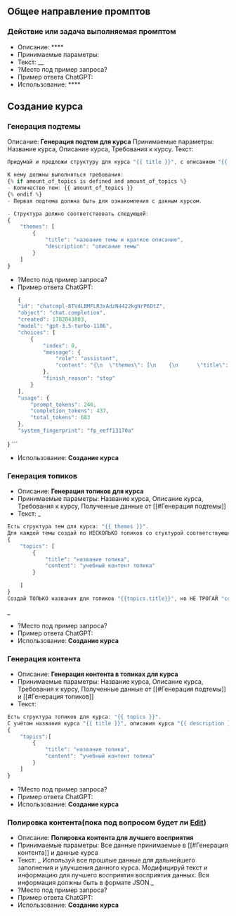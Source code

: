 
## Общее направление промптов
### Действие или задача выполняемая промптом
- Описание: ****
- Принимаемые параметры: 
- Текст: __
- ?Место под пример запроса?
- Пример ответа ChatGPT:
- Использование: ****
## Создание курса
### Генерация подтемы

Описание: **Генерация подтем для курса**
Принимаемые параметры: Название курса, Описание курса, Требования к курсу.
Текст: 
```js
Придумай и предложи структуру для курса "{{ title }}", c описанием "{{ description }}".

К нему должны выполняться требования:
{% if amount_of_topics is defined and amount_of_topics %}
- Количество тем: {{ amount_of_topics }}
{% endif %}
- Первая подтема должна быть для ознакомления с данным курсом.

- Структура должно соответствовать следующей:
{
    "themes": [
        {
            "title": "название темы и краткое описание",
            "description": "описание темы"
        }
    ]
}
```
- ?Место под пример запроса?
- Пример ответа ChatGPT:
	```js
	{
    "id": "chatcmpl-8TVdLBMFLR3xAdzN4422kgNrP6DtZ",
    "object": "chat.completion",
    "created": 1702043803,
    "model": "gpt-3.5-turbo-1106",
    "choices": [
        {
            "index": 0,
            "message": {
                "role": "assistant",
                "content": "{\n  \"themes\": [\n    {\n      \"title\": \"Введение в курс\",\n      \"description\": \"Эта тема знакомит студентов с основными целями и структурой курса английского языка для технической специальности.\"\n    },\n    {\n      \"title\": \"Основы технического английского\",\n      \"description\": \"Эта тема покрывает основные термины и выражения, необходимые для общения в технической сфере на английском языке.\"\n    },\n    {\n      \"title\": \"Грамматика и пунктуация\",\n      \"description\": \"Эта тема фокусируется на грамматике и правильной пунктуации в английском языке, особенно в контексте технической документации.\"\n    },\n    {\n      \"title\": \"Чтение технических текстов\",\n      \"description\": \"Эта тема помогает студентам развить навыки чтения и понимания технических текстов на английском языке.\"\n    },\n    {\n      \"title\": \"Письменная коммуникация в технической сфере\",\n      \"description\": \"Эта тема обучает студентов письменной коммуникации в технической области на английском языке, включая написание отчётов и электронных сообщений.\"\n    }\n  ]\n}"
            },
            "finish_reason": "stop"
        }
    ],
    "usage": {
        "prompt_tokens": 246,
        "completion_tokens": 437,
        "total_tokens": 683
    },
    "system_fingerprint": "fp_eeff13170a"
}
	```
- Использование: **Создание курса**

### Генерация топиков
- Описание: **Генерация топиков для курса**
- Принимаемые параметры: Название курса, Описание курса, Требования к курсу, Полученные данные от [[#Генерация подтемы]]
- Текст: _
```js
Есть структура тем для курса: "{{ themes }}".
Для каждой темы создай по НЕСКОЛЬКО топиков со стуктурой соответствующей следующей:
{
	"topics": [
		{
			"title": "название топика",
			"content": "учебный контент топика"
		}
	
	]
}
Создай ТОЛЬКО названия для топиков "{{topics.title}}", но НЕ ТРОГАЙ "content".
```
_
- ?Место под пример запроса?
- Пример ответа ChatGPT:
- Использование: **Создание курса**
### Генерация контента
- Описание: **Генерация контента в топиках для курса**
- Принимаемые параметры: Название курса, Описание курса, Требования к курсу, Полученные данные от [[#Генерация подтемы]] и [[#Генерация топиков]]
- Текст: 
```js
Есть структура топиков для курса: "{{ topics }}".
С учётом названия курса "{{ title }}", описания курса "{{ description }}", различных созданных тем "{{ themes.title }}", описания тем "{{ themes.description }}". Создай контентd поле "{{content}}" для образовательных целей для каждого названия топика "{{ topics.title }}" в структуру:
{
	"topics":[
		{
			"title": "название топика",
			"content": "учебный контент топика"
		}
	]
}

```
- ?Место под пример запроса?
- Пример ответа ChatGPT:
- Использование: **Создание курса**
### Полировка контента(пока под вопросом будет ли [Edit](https://platform.openai.com/docs/api-reference/edits/create))
- Описание: **Полировка контента для лучшего восприятия**
- Принимаемые параметры: Все данные принимаемые в [[#Генерация контента]] и данные курса
- Текст: _ Используй все прошлые данные для дальнейшего заполнения и улучшения данного курса. Модифицируй текст и информацию для лучшего восприятия восприятия данных. Вся информация должны быть в формате JSON._
- ?Место под пример запроса?
- Пример ответа ChatGPT:
- Использование: **Создание курса**